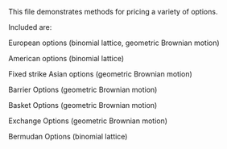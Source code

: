 This file demonstrates methods for pricing a variety of options.



Included are:

European options (binomial lattice, geometric Brownian motion)

American options (binomial lattice)

Fixed strike Asian options (geometric Brownian motion)

Barrier Options (geometric Brownian motion)

Basket Options (geometric Brownian motion)

Exchange Options (geometric Brownian motion)

Bermudan Options (binomial lattice)
